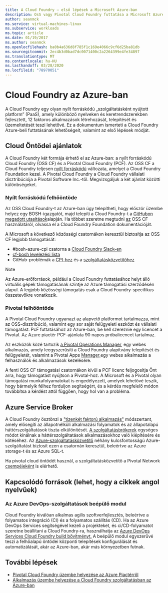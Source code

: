 ```yaml
---
title: A Cloud Foundry – első lépések a Microsoft Azure-ban
description: OsS vagy Pivotal Cloud Foundry futtatása a Microsoft Azure-on
author: seanmck
ms.service: virtual-machines-linux
ms.subservice: workloads
ms.topic: article
ms.date: 01/19/2017
ms.author: seanmck
ms.openlocfilehash: ba0b4a636d8f785f1c169e4066c9cf6d25ba81db
ms.sourcegitcommit: 2ec4b3d0bad7dc0071400c2a2264399e4fe34897
ms.translationtype: MT
ms.contentlocale: hu-HU
ms.lasthandoff: 03/28/2020
ms.locfileid: "78970051"
---
```

# <a name="cloud-foundry-on-azure"></a>Cloud Foundry az Azure-ban

A Cloud Foundry egy olyan nyílt forráskódú „szolgáltatásként nyújtott platform” (PaaS), amely különböző nyelveken és keretrendszerekben fejlesztett, 12 faktoros alkalmazások létrehozását, telepítését és üzemeltetését teszi lehetővé. Ez a dokumentum ismerteti a Cloud Foundry Azure-beli futtatásának lehetőségeit, valamint az első lépések módját.

## <a name="cloud-foundry-offerings"></a>Cloud Öntödei ajánlatok

A Cloud Foundry két formája érhető el az Azure-ban: a nyílt forráskódú Cloud Foundry (OSS CF) és a Pivotal Cloud Foundry (PCF). Az OSS CF a Cloud Foundry teljesen [nyílt forráskódú](https://github.com/cloudfoundry) változata, amelyet a Cloud Foundry Foundation kezel. A Pivotal Cloud Foundry a Cloud Foundry vállalati disztribúciója a Pivotal Software Inc.-től. Megvizsgáljuk a két ajánlat közötti különbségeket.

### <a name="open-source-cloud-foundry"></a>Nyílt forráskódú felhőöntöde

Az OSS Cloud Foundry-t az Azure-ban úgy telepítheti, hogy először üzembe helyez egy BOSH-igazgatót, majd telepíti a Cloud Foundry-t a [GitHubon megadott utasítások](https://github.com/cloudfoundry-incubator/bosh-azure-cpi-release/blob/master/docs/guidance.md)alapján. Ha többet szeretne megtudni [az](https://docs.cloudfoundry.org/) OSS CF használatáról, olvassa el a Cloud Foundry Foundation dokumentációját.

A Microsoft a következő közösségi csatornákon keresztül biztosítja az OSS CF legjobb támogatását:

- #<a name="bosh-azure-cpi-channel-on-cloud-foundry-slack"></a>bosh-azure-cpi csatorna a [Cloud Foundry Slack-en](https://slack.cloudfoundry.org/)
- [cf-bosh levelezési lista](https://lists.cloudfoundry.org/pipermail/cf-bosh)
- GitHub-problémák a [CPI-hez](https://github.com/cloudfoundry-incubator/bosh-azure-cpi-release/issues) és a [szolgáltatásközvetítőhez](https://github.com/Azure/meta-azure-service-broker/issues)

>[!NOTE]
> Az Azure-erőforrások, például a Cloud Foundry futtatásához helyt álló virtuális gépek támogatásának szintje az Azure támogatási szerződésén alapul. A legjobb közösségi támogatás csak a Cloud Foundry-specifikus összetevőkre vonatkozik.

### <a name="pivotal-cloud-foundry"></a>Pivotal felhőöntöde

A Pivotal Cloud Foundry ugyanazt az alapvető platformot tartalmazza, mint az OSS-disztribúció, valamint egy sor saját felügyeleti eszközt és vállalati támogatást. PcF futtatásához az Azure-ban, be kell szereznie egy licencet a Pivotal. Az Azure piactér PCF-ajánlata 90 napos próbalicencet tartalmaz.

Az eszközök közé tartozik [a Pivotal Operations Manager](https://docs.pivotal.io/pivotalcf/customizing/), egy webes alkalmazás, amely leegyszerűsíti a Cloud Foundry alapítvány telepítését és felügyeletét, valamint a Pivotal Apps [Manager,](https://docs.pivotal.io/pivotalcf/console/)egy webes alkalmazás a felhasználók és alkalmazások kezelésére.

A fenti OSS CF támogatási csatornákon kívül a PCF licenc feljogosítja Önt arra, hogy támogatást nyújtson a Pivotal-hoz. A Microsoft és a Pivotal olyan támogatási munkafolyamatokat is engedélyezett, amelyek lehetővé teszik, hogy bármelyik félhez forduljon segítségért, és a kérdés megfelelő módon továbbítsa a kérdést attól függően, hogy hol van a probléma.

## <a name="azure-service-broker"></a>Azure Service Broker

A Cloud Foundry ösztönzi a ["tizenkét faktorú alkalmazás"](https://12factor.net/) módszertant, amely elősegíti az állapotnélküli alkalmazási folyamatok és az állapotalapú háttérszolgáltatások tiszta elkülönítését. [A szolgáltatásbrókerek](https://docs.cloudfoundry.org/services/api.html) egységes módot kínálnak a háttérszolgáltatások alkalmazásokhoz való kiépítésére és kötéséhez. Az [Azure-szolgáltatásközvetítő](https://github.com/Azure/meta-azure-service-broker) néhány kulcsfontosságú Azure-szolgáltatást biztosít ezen a csatornán keresztül, beleértve az Azure storage-t és az Azure SQL-t.

Ha pivotal cloud öntödét használ, a szolgáltatásközvetítő a Pivotal Network [csempéjeként](https://docs.pivotal.io/azure-sb/installing.html) is elérhető.

## <a name="related-resources"></a>Kapcsolódó források (lehet, hogy a cikkek angol nyelvűek)

### <a name="azure-devops-services-plugin"></a>Az Azure DevOps-szolgáltatások beépülő modul

Cloud Foundry kiválóan alkalmas agilis szoftverfejlesztés, beleértve a folyamatos integráció (CI) és a folyamatos szállítás (CD). Ha az Azure DevOps Services segítségével kezeli a projekteket, és ci/CD-folyamatot szeretne beállítani a Cloud Foundry-ra, használhatja az [Azure DevOps Services Cloud Foundry build bővítményt.](https://marketplace.visualstudio.com/items?itemName=ms-vsts.cloud-foundry-build-extension) A beépülő modul egyszerűvé teszi a felhőalapú öntödei központi telepítések konfigurálását és automatizálását, akár az Azure-ban, akár más környezetben futnak.

## <a name="next-steps"></a>További lépések

- [Pivotal Cloud Foundry üzembe helyezése az Azure Piactérről](https://azure.microsoft.com/marketplace/partners/pivotal/pivotal-cloud-foundryazure-pcf/)
- [Alkalmazás üzembe helyezése a Cloud Foundry szolgáltatásban az Azure-ban](./cloudfoundry-deploy-your-first-app.md)
